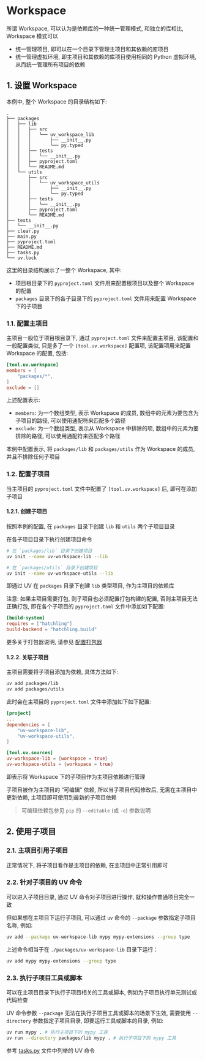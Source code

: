 # Workspace

所谓 Workspace, 可以认为是依赖库的一种统一管理模式, 和独立的库相比, Workspace 模式可以

- 统一管理项目, 即可以在一个目录下管理主项目和其依赖的库项目
- 统一管理虚拟环境, 即主项目和其依赖的库项目使用相同的 Python 虚拟环境, 从而统一管理所有项目的依赖

## 1. 设置 Workspace

本例中, 整个 Workspace 的目录结构如下:

```plaintext
.
├── packages
│   ├── lib
│   │   ├── src
│   │   │   └── uv_workspace_lib
│   │   │       ├── __init__.py
│   │   │       └── py.typed
│   │   ├── tests
│   │   │   └── __init__.py
│   │   ├── pyproject.toml
│   │   └── README.md
│   └── utils
│       ├── src
│       │   └── uv_workspace_utils
│       │       ├── __init__.py
│       │       └── py.typed
│       ├── tests
│       │   └── __init__.py
│       ├── pyproject.toml
│       └── README.md
├── tests
│   └── __init__.py
├── clear.py
├── main.py
├── pyproject.toml
├── README.md
├── tasks.py
└── uv.lock
```

这里的目录结构展示了一整个 Workspace, 其中:

- 项目根目录下的 `pyproject.toml` 文件用来配置根项目以及整个 Workspace 的配置
- `packages` 目录下的各子目录下的 `pyproject.toml` 文件用来配置 Workspace 下的子项目

### 1.1. 配置主项目

主项目一般位于项目根目录下, 通过 `pyproject.toml` 文件来配置主项目, 该配置和一般配置类似, 只是多了一个 `[tool.uv.workspace]` 配置项, 该配置项用来配置 Workspace 的配置, 包括:

```toml
[tool.uv.workspace]
members = [
    "packages/*",
]
exclude = []
```

上述配置表示:

- `members`: 为一个数组类型, 表示 Workspace 的成员, 数组中的元素为要包含为子项目的路径, 可以使用通配符来匹配多个路径
- `exclude`: 为一个数组类型, 表示从 Workspace 中排除的项, 数组中的元素为要排除的路径, 可以使用通配符来匹配多个路径

本例中配置表示, 将 `packages/lib` 和 `packages/utils` 作为 Workspace 的成员, 并且不排除任何子项目

### 1.2. 配置子项目

当主项目的 `pyproject.toml` 文件中配置了 `[tool.uv.workspace]` 后, 即可在添加子项目

#### 1.2.1. 创建子项目

按照本例的配置, 在 `packages` 目录下创建 `lib` 和 `utils` 两个子项目目录

在各子项目目录下执行创建项目命令

```bash
# 在 `packages/lib` 目录下创建项目
uv init --name uv-workspace-lib --lib

# 在 `packages/utils` 目录下创建项目
uv init --name uv-workspace-utils --lib
```

即通过 UV 在 `packages` 目录下创建 `lib` 类型项目, 作为主项目的依赖库

注意: 如果主项目需要打包, 则子项目也必须配置打包构建的配置, 否则主项目无法正确打包, 即在各个子项目的 `pyproject.toml` 文件中添加如下配置:

```toml
[build-system]
requires = ["hatchling"]
build-backend = "hatchling.build"
```

更多关于打包器说明, 请参见 [配置打包器](../README.md#71-配置打包器)

#### 1.2.2. 关联子项目

主项目需要将子项目添加为依赖, 具体方法如下:

```bash
uv add packages/lib
uv add packages/utils
```

此时会在主项目的 `pyproject.toml` 文件中添加如下如下配置:

```toml
[project]
...
dependencies = [
    "uv-workspace-lib",
    "uv-workspace-utils",
]

[tool.uv.sources]
uv-workspace-lib = {workspace = true}
uv-workspace-utils = {workspace = true}
```

即表示将 Workspace 下的子项目作为主项目依赖进行管理

子项目被作为主项目的 “可编辑” 依赖, 所以当子项目代码修改后, 无需在主项目中更新依赖, 主项目即可使用到最新的子项目依赖

> 可编辑依赖包参见 `pip` 的 `--editable` (或 `-e`) 参数说明

## 2. 使用子项目

### 2.1. 主项目引用子项目

正常情况下, 将子项目看作是主项目的依赖, 在主项目中正常引用即可

### 2.2. 针对子项目的 UV 命令

可以进入子项目目录, 通过 UV 命令对子项目进行操作, 就和操作普通项目完全一致

但如果想在主项目下运行子项目, 可以通过 `uv` 命令的 `--package` 参数指定子项目名称, 例如:

```bash
uv add --package uv-workspace-lib mypy mypy-extensions --group type
```

上述命令相当于在 `./packages/uv-workspace-lib` 目录下运行：

```bash
uv add mypy mypy-extensions --group type
```

### 2.3. 执行子项目工具或脚本

可以在主项目目录下执行子项目相关的工具或脚本, 例如为子项目执行单元测试或代码检查

UV 命令参数 `--package` 无法在执行子项目工具或脚本的场景下生效, 需要使用 `--directory` 参数指定子项目目录, 即要运行工具或脚本的目录,  例如:

```bash
uv run mypy . # 执行主项目下的 mypy 工具
uv run --directory packages/lib mypy . # 执行子项目下的 mypy 工具
```

参考 [tasks.py](./tasks.py) 文件中列举的 UV 命令
